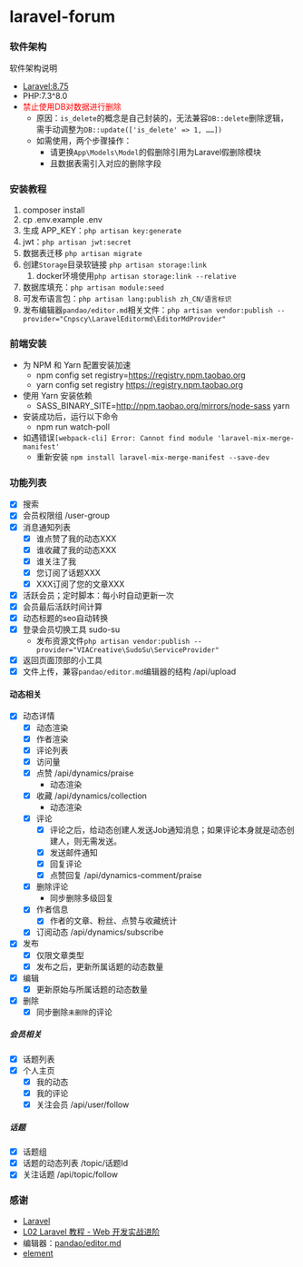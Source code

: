 # laravel-forum

### 软件架构
软件架构说明
- [Laravel:8.75](https://github.com/laravel)
- PHP:7.3^8.0
- <font color='red'>禁止使用DB对数据进行删除</font>
  - 原因：`is_delete`的概念是自己封装的，无法兼容`DB::delete`删除逻辑，需手动调整为`DB::update(['is_delete' => 1, ……])`
  - 如需使用，两个步骤操作：
    - 请更换`App\Models\Model`的假删除引用为Laravel假删除模块
    - 且数据表需引入对应的删除字段  


### 安装教程
1. composer install
2. cp .env.example .env
3. 生成 APP_KEY：`php artisan key:generate`
4. jwt：`php artisan jwt:secret`
5. 数据表迁移 `php artisan migrate`
6. 创建`Storage`目录软链接 `php artisan storage:link`
   1. docker环境使用`php artisan storage:link --relative`
7. 数据库填充：`php artisan module:seed`
8. 可发布语言包：`php artisan lang:publish zh_CN/语言标识`
9. 发布编辑器`pandao/editor.md`相关文件：`php artisan vendor:publish --provider="Cnpscy\LaravelEditormd\EditorMdProvider"`

### 前端安装
- 为 NPM 和 Yarn 配置安装加速
  - npm config set registry=https://registry.npm.taobao.org
  - yarn config set registry https://registry.npm.taobao.org
- 使用 Yarn 安装依赖
  - SASS_BINARY_SITE=http://npm.taobao.org/mirrors/node-sass yarn
- 安装成功后，运行以下命令
  - npm run watch-poll
- 如遇错误`[webpack-cli] Error: Cannot find module 'laravel-mix-merge-manifest'`
  - 重新安装 `npm install laravel-mix-merge-manifest --save-dev`

### 功能列表
- [X] 搜索
- [X] 会员权限组 /user-group
- [X] 消息通知列表
  - [X] 谁点赞了我的动态XXX
  - [X] 谁收藏了我的动态XXX
  - [X] 谁关注了我
  - [X] 您订阅了话题XXX
  - [X] XXX订阅了您的文章XXX
- [X] 活跃会员；定时脚本：每小时自动更新一次
- [X] 会员最后活跃时间计算
- [X] 动态标题的seo自动转换
- [X] 登录会员切换工具 sudo-su
  - 发布资源文件`php artisan vendor:publish --provider="VIACreative\SudoSu\ServiceProvider"`
- [X] 返回页面顶部的小工具
- [X] 文件上传，兼容`pandao/editor.md`编辑器的结构 /api/upload

#### 动态相关
- [X] 动态详情
  + [X] 动态渲染
  + [X] 作者渲染
  + [X] 评论列表
  + [X] 访问量
  + [X] 点赞 /api/dynamics/praise
    + 动态渲染
  + [X] 收藏 /api/dynamics/collection
    + 动态渲染
  + [X] 评论
    * [X] 评论之后，给动态创建人发送Job通知消息；如果评论本身就是动态创建人，则无需发送。
    * [X] 发送邮件通知
    * [X] 回复评论
    * [X] 点赞回复 /api/dynamics-comment/praise
  + [X] 删除评论
    + 同步删除多级回复
  + [X] 作者信息
    - [X] 作者的文章、粉丝、点赞与收藏统计
  + [X] 订阅动态 /api/dynamics/subscribe
- [X] 发布
  + [X] 仅限文章类型
  + [X] 发布之后，更新所属话题的动态数量
- [X] 编辑
  + [X] 更新原始与所属话题的动态数量
- [X] 删除
  * [X] 同步删除`未删除`的评论

##### 会员相关
- [X] 话题列表
- [X] 个人主页
  + [X] 我的动态
  + [X] 我的评论
  + [X] 关注会员 /api/user/follow

##### 话题
- [X] 话题组
- [X] 话题的动态列表 /topic/话题Id
- [X] 关注话题 /api/topic/follow

### 感谢
- [Laravel](https://github.com/laravel)
- [L02 Laravel 教程 - Web 开发实战进阶](https://learnku.com/courses/laravel-intermediate-training/8.x)
- 编辑器：[pandao/editor.md](https://github.com/pandao/editor.md)
- [element](https://element.eleme.cn)
